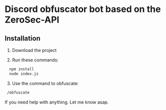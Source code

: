 
# Discord obfuscator bot based on the ZeroSec-API




## Installation

1. Download the project

2. Run these commands:
```bash
  npm install
  node index.js
```
3. Use the command to obfuscate:
```bash
 /obfuscate
```

If you need help with anything. Let me know asap.
    
